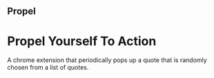 ## Propel

# Propel Yourself To Action
A chrome extension that periodically pops up a quote that is randomly chosen from a list of quotes.
